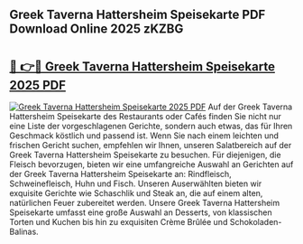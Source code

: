 ## Greek Taverna Hattersheim Speisekarte PDF Download Online 2025 zKZBG

# <h2><a href="http://gccb6o6.nevu.top/?p=Greek+Taverna+Hattersheim+Speisekarte">🔗 👉🔴 Greek Taverna Hattersheim Speisekarte 2025 PDF</a></h2>

[![Greek Taverna Hattersheim Speisekarte 2025 PDF](https://i.imgur.com/dBaPXMq.png)](http://gccb6o6.nevu.top/?p=Greek+Taverna+Hattersheim+Speisekarte)
Auf der Greek Taverna Hattersheim Speisekarte des Restaurants oder Cafés finden Sie nicht nur eine Liste der vorgeschlagenen Gerichte, sondern auch etwas, das für Ihren Geschmack köstlich und passend ist. Wenn Sie nach einem leichten und frischen Gericht suchen, empfehlen wir Ihnen, unseren Salatbereich auf der Greek Taverna Hattersheim Speisekarte zu besuchen. Für diejenigen, die Fleisch bevorzugen, bieten wir eine umfangreiche Auswahl an Gerichten auf der Greek Taverna Hattersheim Speisekarte an: Rindfleisch, Schweinefleisch, Huhn und Fisch. Unseren Auserwählten bieten wir exquisite Gerichte wie Schaschlik und Steak an, die auf einem alten, natürlichen Feuer zubereitet werden. Unsere Greek Taverna Hattersheim Speisekarte umfasst eine große Auswahl an Desserts, von klassischen Torten und Kuchen bis hin zu exquisiten Crème Brûlée und Schokoladen-Balinas.
